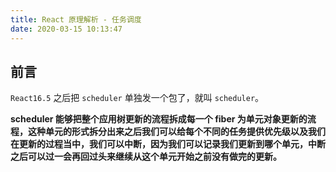 ```yaml
---
title: React 原理解析 - 任务调度
date: 2020-03-15 10:13:47
---
```


## 前言

`React16.5` 之后把 `scheduler` 单独发一个包了，就叫 `scheduler`。

**scheduler 能够把整个应用树更新的流程拆成每一个 fiber 为单元对象更新的流程，这种单元的形式拆分出来之后我们可以给每个不同的任务提供优先级以及我们在更新的过程当中，我们可以中断，因为我们可以记录我们更新到哪个单元，中断之后可以过一会再回过头来继续从这个单元开始之前没有做完的更新。**
